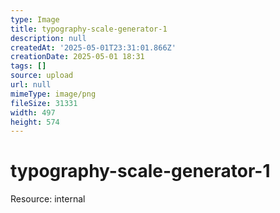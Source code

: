 ```yaml
---
type: Image
title: typography-scale-generator-1
description: null
createdAt: '2025-05-01T23:31:01.866Z'
creationDate: 2025-05-01 18:31
tags: []
source: upload
url: null
mimeType: image/png
fileSize: 31331
width: 497
height: 574
---
```


# typography-scale-generator-1


Resource: internal


